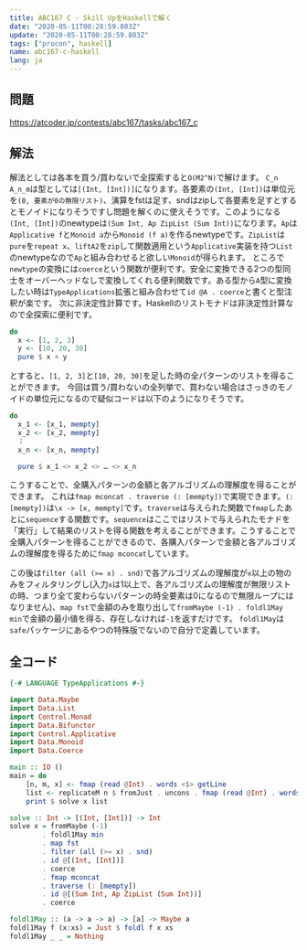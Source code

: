 ```yaml
---
title: ABC167 C - Skill UpをHaskellで解く
date: "2020-05-11T00:28:59.803Z"
update: "2020-05-11T00:28:59.803Z"
tags: ["procon", haskell]
name: abc167-c-haskell
lang: ja
---
```


## 問題
https://atcoder.jp/contests/abc167/tasks/abc167_c

## 解法
解法としては各本を買う/買わないで全探索すると`O(M2^N)`で解けます。
`C_n A_n_m`は型としては`[(Int, [Int])]`になります。各要素の`(Int, [Int])`は単位元を`(0, 要素が0の無限リスト)`、演算をfstは足す、sndはzipして各要素を足すとするとモノイドになりそうですし問題を解くのに使えそうです。このようになる`(Int, [Int])`のnewtypeは`(Sum Int, Ap ZipList (Sum Int))`になります。`Ap`は`Applicative f`と`Monoid a`から`Monoid (f a)`を作るnewtypeです。`ZipList`は`pure`を`repeat x`、`liftA2`を`zip`して関数適用という`Applicative`実装を持つ`List`のnewtypeなので`Ap`と組み合わせると欲しい`Monoid`が得られます。
ところで`newtype`の変換には`coerce`という関数が便利です。安全に変換できる2つの型同士をオーバーヘッドなしで変換してくれる便利関数です。ある型から`A`型に変換したい時は`TypeApplications`拡張と組み合わせて`id @A . coerce`と書くと型注釈が楽です。
次に非決定性計算です。Haskellのリストモナドは非決定性計算なので全探索に便利です。

```hs
do
  x <- [1, 2, 3]
  y <- [10, 20, 30]
  pure $ x + y
```

とすると、`[1, 2, 3]`と`[10, 20, 30]`を足した時の全パターンのリストを得ることができます。
今回は買う/買わないの全列挙で、買わない場合はさっきのモノイドの単位元になるので疑似コードは以下のようになりそうです。

```hs
do
  x_1 <- [x_1, mempty]
  x_2 <- [x_2, mempty]
  ︙
  x_n <- [x_n, mempty]

  pure $ x_1 <> x_2 <> … <> x_n
```

こうすることで、全購入パターンの金額と各アルゴリズムの理解度を得ることができます。
これは`fmap mconcat . traverse (: [mempty])`で実現できます。`(: [mempty])`は`\x -> [x, mempty]`です。`traverse`は与えられた関数で`fmap`したあとに`sequence`する関数です。`sequence`はここではリストで与えられたモナドを「実行」して結果のリストを得る関数を考えることができます。こうすることで全購入パターンを得ることができるので、各購入パターンで金額と各アルゴリズムの理解度を得るために`fmap mconcat`しています。

この後は`filter (all (>= x) . snd)`で各アルゴリズムの理解度が`x`以上の物のみをフィルタリングし(入力`x`は1以上で、各アルゴリズムの理解度が無限リストの時、つまり全て変わらないパターンの時全要素は0になるので無限ループにはなりません)、`map fst`で金額のみを取り出して`fromMaybe (-1) . foldl1May min`で金額の最小値を得る、存在しなければ`-1`を返すだけです。
`foldl1May`は`safe`パッケージにあるやつの特殊版でないので自分で定義しています。

## 全コード

```hs
{-# LANGUAGE TypeApplications #-}

import Data.Maybe
import Data.List
import Control.Monad
import Data.Bifunctor
import Control.Applicative
import Data.Monoid
import Data.Coerce

main :: IO ()
main = do
    [n, m, x] <- fmap (read @Int) . words <$> getLine
    list <- replicateM n $ fromJust . uncons . fmap (read @Int) . words <$> getLine
    print $ solve x list

solve :: Int -> [(Int, [Int])] -> Int
solve x = fromMaybe (-1)
        . foldl1May min
        . map fst
        . filter (all (>= x) . snd)
        . id @[(Int, [Int])]
        . coerce
        . fmap mconcat
        . traverse (: [mempty])
        . id @[(Sum Int, Ap ZipList (Sum Int))]
        . coerce

foldl1May :: (a -> a -> a) -> [a] -> Maybe a
foldl1May f (x:xs) = Just $ foldl f x xs
foldl1May _ _ = Nothing
```
